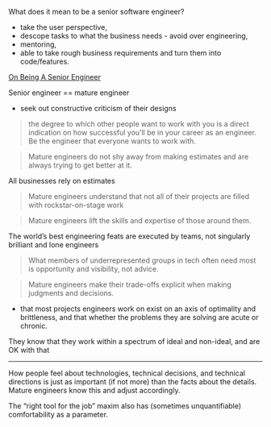 What does it mean to be a senior software engineer?

- take the user perspective,
- descope tasks to what the business needs - avoid over engineering,
- mentoring,
- able to take rough business requirements and turn them into code/features.
 

[On Being A Senior Engineer](https://www.kitchensoap.com/2012/10/25/on-being-a-senior-engineer/)

Senior engineer == mature engineer
- seek out constructive criticism of their designs

> the degree to which other people want to work with you is a direct indication on how successful you’ll be in your career as an engineer. Be the engineer that everyone wants to work with.

> Mature engineers do not shy away from making estimates and are always trying to get better at it.

All businesses rely on estimates

> Mature engineers understand that not all of their projects are filled with rockstar-on-stage work

> Mature engineers lift the skills and expertise of those around them.

The world’s best engineering feats are executed by teams, not singularly brilliant and lone engineers

> What members of underrepresented groups in tech often need most is opportunity and visibility, not advice.

> Mature engineers make their trade-offs explicit when making judgments and decisions.
- that most projects engineers work on exist on an axis of optimality and brittleness, and that whether the problems they are solving are acute or chronic.

They know that they work within a spectrum of ideal and non-ideal, and are OK with that

---

How people feel about technologies, technical decisions, and technical directions is just as important (if not more) than the facts about the details. Mature engineers know this and adjust accordingly.

The “right tool for the job” maxim also has (sometimes unquantifiable) comfortability as a parameter.



